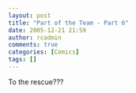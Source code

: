 ```yaml
---
layout: post
title: "Part of the Team - Part 6"
date: 2005-12-21 21:59
author: rcadmin
comments: true
categories: [Comics]
tags: []
---
```

To the rescue???

<!--more-->
<img src="http://www.bitsmack.com/wp/wp-content/comics/20051221.png" alt="" />
